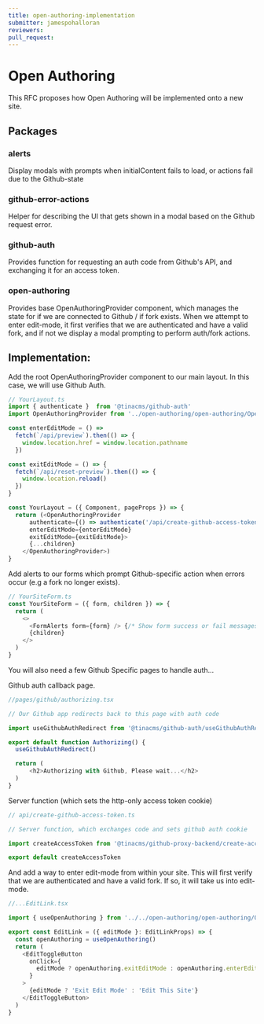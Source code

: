 ```yaml
---
title: open-authoring-implementation
submitter: jamespohalloran
reviewers:
pull_request: 
---
```


# Open Authoring

This RFC proposes how Open Authoring will be implemented onto a new site.


## Packages

### alerts
Display modals with prompts when initialContent fails to load, or actions fail due to the Github-state

### github-error-actions
Helper for describing the UI that gets shown in a modal based on the Github request error.

### github-auth
Provides function for requesting an auth code from Github's API, and exchanging it for an access token.

### open-authoring
Provides base OpenAuthoringProvider component, which manages the state for if we are connected to Github / if fork exists. When we attempt to enter edit-mode, it first verifies that we are authenticated and have a valid fork, and if not we display a modal prompting to perform auth/fork actions.


## Implementation:

Add the root OpenAuthoringProvider component to our main layout. In this case, we will use Github Auth.
```ts
// YourLayout.ts
import { authenticate }  from '@tinacms/github-auth'
import OpenAuthoringProvider from '../open-authoring/open-authoring/OpenAuthoringProvider'

const enterEditMode = () =>
  fetch(`/api/preview`).then(() => {
    window.location.href = window.location.pathname
  })

const exitEditMode = () => {
  fetch(`/api/reset-preview`).then(() => {
    window.location.reload()
  })
}

const YourLayout = ({ Component, pageProps }) => {
  return (<OpenAuthoringProvider
      authenticate={() => authenticate('/api/create-github-access-token')}
      enterEditMode={enterEditMode}
      exitEditMode={exitEditMode}>
      {...children}
    </OpenAuthoringProvider>)
}
```

Add alerts to our forms which prompt Github-specific action when errors occur (e.g a fork no longer exists).
```ts
// YourSiteForm.ts
const YourSiteForm = ({ form, children }) => {
  return (
    <>
      <FormAlerts form={form} /> {/* Show form success or fail messages */}
      {children}
    </>
  )
}
```

You will also need a few Github Specific pages to handle auth...

Github auth callback page. 
```ts
//pages/github/authorizing.tsx

// Our Github app redirects back to this page with auth code

import useGithubAuthRedirect from '@tinacms/github-auth/useGithubAuthRedirect'

export default function Authorizing() {
  useGithubAuthRedirect()

  return (
      <h2>Authorizing with Github, Please wait...</h2>
  )
}

```

Server function (which sets the http-only access token cookie)
```ts
// api/create-github-access-token.ts

// Server function, which exchanges code and sets github auth cookie

import createAccessToken from '@tinacms/github-proxy-backend/create-access-token'

export default createAccessToken
```

And add a way to enter edit-mode from within your site.
This will first verify that we are authenticated and have a valid fork. If so, it will take us into edit-mode.

```ts
//...EditLink.tsx

import { useOpenAuthoring } from '../../open-authoring/open-authoring/OpenAuthoringProvider'

export const EditLink = ({ editMode }: EditLinkProps) => {
  const openAuthoring = useOpenAuthoring()
  return (
    <EditToggleButton
      onClick={
        editMode ? openAuthoring.exitEditMode : openAuthoring.enterEditMode
      }
    >
      {editMode ? 'Exit Edit Mode' : 'Edit This Site'}
    </EditToggleButton>
  )
}
```

